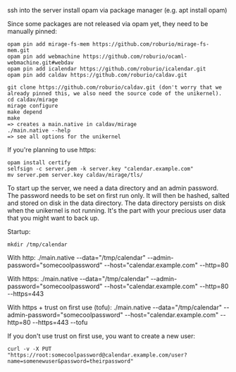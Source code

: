ssh into the server
install opam via package manager (e.g. apt install opam)

Since some packages are not released via opam yet, they need to be manually pinned:

    opam pin add mirage-fs-mem https://github.com/roburio/mirage-fs-mem.git
    opam pin add webmachine https://github.com/roburio/ocaml-webmachine.git#webdav
    opam pin add icalendar https://github.com/roburio/icalendar.git
    opam pin add caldav https://github.com/roburio/caldav.git

    git clone https://github.com/roburio/caldav.git (don't worry that we already pinned this, we also need the source code of the unikernel).
    cd caldav/mirage
    mirage configure
    make depend
    make
    => creates a main.native in caldav/mirage
    ./main.native --help
    => see all options for the unikernel

If you're planning to use https:

    opam install certify
    selfsign -c server.pem -k server.key "calendar.example.com"
    mv server.pem server.key caldav/mirage/tls/

To start up the server, we need a data directory and an admin password. The password needs to be set on first run only. It will then be hashed, salted and stored on disk in the data directory. The data directory persists on disk when the unikernel is not running. It's the part with your precious user data that you might want to back up.

Startup:

    mkdir /tmp/calendar

With http:
    ./main.native --data="/tmp/calendar" --admin-password="somecoolpassword" --host="calendar.example.com" --http=80

With https:
    ./main.native --data="/tmp/calendar" --admin-password="somecoolpassword" --host="calendar.example.com" --http=80 --https=443

With https + trust on first use (tofu):
    ./main.native --data="/tmp/calendar" --admin-password="somecoolpassword" --host="calendar.example.com" --http=80 --https=443 --tofu

If you don't use trust on first use, you want to create a new user:

    curl -v -X PUT "https://root:somecoolpassword@calendar.example.com/user?name=somenewuser&password=theirpassword"
